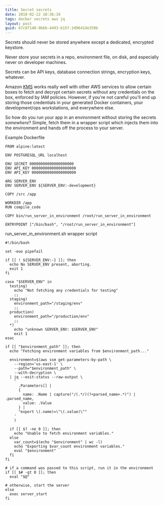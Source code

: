 ```yaml
---
title: Secret secrets
date: 2018-02-22 10:36:19
tags: docker secrets aws jq
layout: post
guid: 67c07140-9b6b-4493-b15f-2d9641de359b
---
```


Secrets should never be stored anywhere except a dedicated, encrypted keystore.

Never store your secrets in a repo, environment file, on disk, and especially never on developer machines.

Secrets can be API keys, database connection strings, encryption keys, whatever.

Amazon [KMS](https://aws.amazon.com/kms/) works really well with other AWS services to allow certain boxes to fetch and decrypt certain secrets without any credentials on the box, enforced by IAM policies. However, if you're not careful you'll end up storing those credentials in your generated Docker containers, your development/ops workstations, and everywhere else.

So how do you run your app in an environment without storing the secrets _somewhere_? Simple, fetch them in a wrapper script which injects them into the environment and hands off the process to your server.

Example Dockerfile

    FROM alpine:latest

    ENV POSTGRESQL_URL localhost

    ENV SECRET 00000000000000000000
    ENV API_KEY 00000000000000000000
    ENV API_KEY 00000000000000000000

    ARG SERVER_ENV
    ENV SERVER_ENV ${SERVER_ENV:-development}

    COPY /src /app

    WORKDIR /app
    RUN compile_code

    COPY bin/run_server_in_environment /root/run_server_in_environment

    ENTRYPOINT ["/bin/bash", "/root/run_server_in_environment"]


run_server_in_environment.sh wrapper script

    #!/bin/bash

    set -euo pipefail

    if [[ ! ${SERVER_ENV:-} ]]; then
      echo No SERVER_ENV present, aborting.
      exit 1
    fi

    case "$SERVER_ENV" in
      testing)
        echo "Not fetching any credentials for testing"
        ;;
      staging)
        environment_path="/staging/env"
        ;;
      production)
        environment_path="/production/env"
        ;;
      *)
        echo "unknown SERVER_ENV: $SERVER_ENV"
        exit 1
    esac

    if [[ "$environment_path" ]]; then
      echo "Fetching environment variables from $environment_path..."

      environment=$(aws ssm get-parameters-by-path \
        --region='us-east-1' \
        --path="$environment_path" \
        --with-decryption \
      | jq --exit-status --raw-output \
        '
          .Parameters[] |
          {
            name: .Name | capture("/(.*/)(?<parsed_name>.*)") | .parsed_name,
            value: .Value
          } |
          "export \(.name)=\"\(.value)\""
        '
        )

      if [[ $? -ne 0 ]]; then
        echo "Unable to fetch environment variables."
      else
        var_count=$(echo "$environment" | wc -l)
        echo "Exporting $var_count environment variables."
        eval "$environment"
      fi
    fi

    # if a command was passed to this script, run it in the environment
    if [[ $# -gt 0 ]]; then
      eval "$@"

    # otherwise, start the server
    else
      exec server_start
    fi

